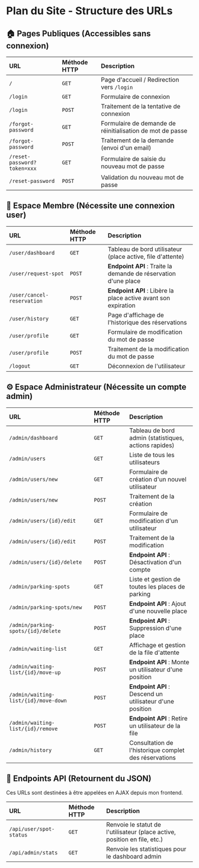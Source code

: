# Plan du Site - Structure des URLs

## 🏠 Pages Publiques (Accessibles sans connexion)

| URL | Méthode HTTP | Description |
| :--- | :--- | :--- |
| `/` | `GET` | Page d'accueil / Redirection vers `/login` |
| `/login` | `GET` | Formulaire de connexion |
| `/login` | `POST` | Traitement de la tentative de connexion |
| `/forgot-password` | `GET` | Formulaire de demande de réinitialisation de mot de passe |
| `/forgot-password` | `POST` | Traitement de la demande (envoi d'un email) |
| `/reset-password?token=xxx` | `GET` | Formulaire de saisie du nouveau mot de passe |
| `/reset-password` | `POST` | Validation du nouveau mot de passe |

## 👤 Espace Membre (Nécessite une connexion user)

| URL | Méthode HTTP | Description |
| :--- | :--- | :--- |
| `/user/dashboard` | `GET` | Tableau de bord utilisateur (place active, file d'attente) |
| `/user/request-spot` | `POST` | **Endpoint API** : Traite la demande de réservation d'une place |
| `/user/cancel-reservation` | `POST` | **Endpoint API** : Libère la place active avant son expiration |
| `/user/history` | `GET` | Page d'affichage de l'historique des réservations |
| `/user/profile` | `GET` | Formulaire de modification du mot de passe |
| `/user/profile` | `POST` | Traitement de la modification du mot de passe |
| `/logout` | `GET` | Déconnexion de l'utilisateur |

## ⚙️ Espace Administrateur (Nécessite un compte admin)

| URL | Méthode HTTP | Description |
| :--- | :--- | :--- |
| `/admin/dashboard` | `GET` | Tableau de bord admin (statistiques, actions rapides) |
| `/admin/users` | `GET` | Liste de tous les utilisateurs |
| `/admin/users/new` | `GET` | Formulaire de création d'un nouvel utilisateur |
| `/admin/users/new` | `POST` | Traitement de la création |
| `/admin/users/{id}/edit` | `GET` | Formulaire de modification d'un utilisateur |
| `/admin/users/{id}/edit` | `POST` | Traitement de la modification |
| `/admin/users/{id}/delete` | `POST` | **Endpoint API** : Désactivation d'un compte |
| `/admin/parking-spots` | `GET` | Liste et gestion de toutes les places de parking |
| `/admin/parking-spots/new` | `POST` | **Endpoint API** : Ajout d'une nouvelle place |
| `/admin/parking-spots/{id}/delete` | `POST` | **Endpoint API** : Suppression d'une place |
| `/admin/waiting-list` | `GET` | Affichage et gestion de la file d'attente |
| `/admin/waiting-list/{id}/move-up` | `POST` | **Endpoint API** : Monte un utilisateur d'une position |
| `/admin/waiting-list/{id}/move-down` | `POST` | **Endpoint API** : Descend un utilisateur d'une position |
| `/admin/waiting-list/{id}/remove` | `POST` | **Endpoint API** : Retire un utilisateur de la file |
| `/admin/history` | `GET` | Consultation de l'historique complet des réservations |

## 🔌 Endpoints API (Retournent du JSON)

Ces URLs sont destinées à être appelées en AJAX depuis mon frontend.

| URL | Méthode HTTP | Description |
| :--- | :--- | :--- |
| `/api/user/spot-status` | `GET` | Renvoie le statut de l'utilisateur (place active, position en file, etc.) |
| `/api/admin/stats` | `GET` | Renvoie les statistiques pour le dashboard admin |